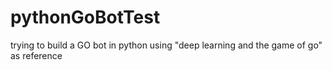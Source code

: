 # pythonGoBotTest
trying to build a GO bot in python using "deep learning and the game of go" as reference
